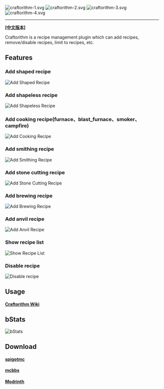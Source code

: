 ![craftorithm-1.svg](https://github.com/YufiriaMazenta/Imgs/blob/main/craftorithm/craftorithm-1.svg)
![craftorithm-2.svg](https://github.com/YufiriaMazenta/Imgs/blob/main/craftorithm/craftorithm-2.svg)
![craftorithm-3.svg](https://github.com/YufiriaMazenta/Imgs/blob/main/craftorithm/craftorithm-3.svg)
![craftorithm-4.svg](https://github.com/YufiriaMazenta/Imgs/blob/main/craftorithm/craftorithm-4.svg)

----

[**[中文版本]**](https://github.com/YufiriaMazenta/Craftorithm/blob/master/README-CN.md)

Craftorithm is a recipe management plugin which can add recipes, remove/disable recipes, limit to recipes, etc.

## Features

### Add shaped recipe

![Add Shaped Recipe](https://github.com/YufiriaMazenta/Imgs/blob/main/craftorithm/shaped.gif)

### Add shapeless recipe

![Add Shapeless Recipe](https://github.com/YufiriaMazenta/Imgs/blob/main/craftorithm/shapeless.gif)

### Add cooking recipe(furnace、blast_furnace、smoker、campfire)

![Add Cooking Recipe](https://github.com/YufiriaMazenta/Imgs/blob/main/craftorithm/cooking.gif)

### Add smithing recipe

![Add Smithing Recipe](https://github.com/YufiriaMazenta/Imgs/blob/main/craftorithm/smithing.gif)

### Add stone cutting recipe

![Add Stone Cutting Recipe](https://github.com/YufiriaMazenta/Imgs/blob/main/craftorithm/stone_cutting.gif)

### Add brewing recipe

![Add Brewing Recipe](https://github.com/YufiriaMazenta/Imgs/blob/main/craftorithm/potion.gif)

### Add anvil recipe

![Add Anvil Recipe](https://github.com/YufiriaMazenta/Imgs/blob/main/craftorithm/anvil.gif)

### Show recipe list

![Show Recipe List](https://github.com/YufiriaMazenta/Imgs/blob/main/craftorithm/recipe_list.gif)

### Disable recipe

![Disable recipe](https://github.com/YufiriaMazenta/Imgs/blob/main/craftorithm/disable_recipe.gif)

## Usage
#### [Craftorithm Wiki](https://yufiriamazenta.gitbook.io/craftorithm-wiki/)

## bStats

![bStats](https://bstats.org/signatures/bukkit/Craftorithm.svg)

## Download

#### [spigotmc](https://www.spigotmc.org/resources/craftorithm-customized-crafting-management-plugin-1-13-1-20-folia-supported.108429/)

#### [mcbbs](https://www.mcbbs.net/thread-1313942-1-1.html)

#### [Modrinth](https://modrinth.com/plugin/craftorithm)


